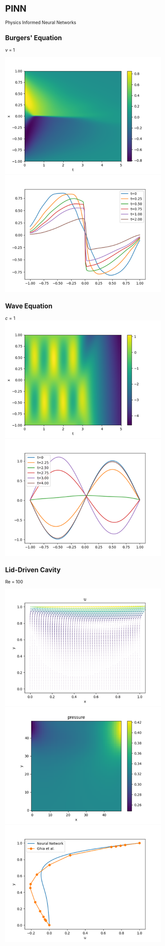 # PINN
Physics Informed Neural Networks

## Burgers' Equation

$\nu$ = 1

![](burger/imshow.png)
![](burger/plot.png)

## Wave Equation

$c=1$
![](wave/imshow.png)
![](wave/plot.png)

## Lid-Driven Cavity

Re = 100

![](cavity/quiver.png)
![](cavity/pressure.png)
![](cavity/plot.png)